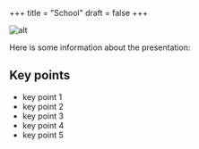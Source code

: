 +++
title = "School"
draft = false
+++

![alt](https://placehold.co/640x150)

Here is some information about the presentation:

## Key points
- key point 1
- key point 2
- key point 3
- key point 4
- key point 5